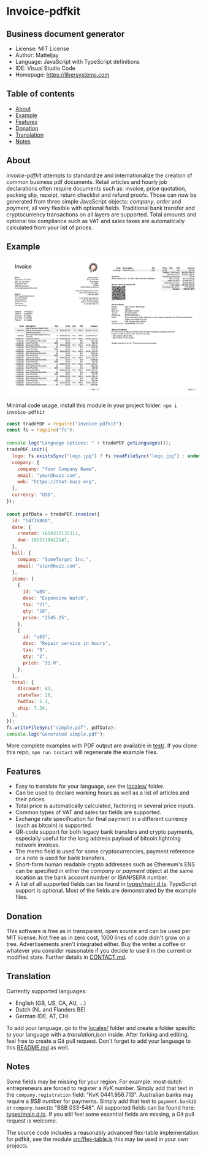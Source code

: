 # Invoice-pdfkit

## Business document generator

- License: MIT License
- Author: Matteljay
- Language: JavaScript with TypeScript definitions
- IDE: Visual Studio Code
- Homepage: https://libersystems.com

## Table of contents

- [About](#about)
- [Example](#example)
- [Features](#features)
- [Donation](#donation)
- [Translation](#translation)
- [Notes](#notes)

## About

_invoice-pdfkit_ attempts to standardize and internationalize the creation of common business pdf documents. Retail articles and hourly job declarations often require documents such as: invoice, price quotation, packing slip, receipt, return checklist and refund proofs. Those can now be generated from three simple JavaScript objects: _company_, _order_ and _payment_, all very flexible with optional fields. Traditional bank transfer and cryptocurrency transactions on all layers are supported. Total amounts and optional tax compliance such as VAT and sales taxes are automatically calculated from your list of prices.

## Example

![Invoice example](screenshots/invoice-sample.jpg)

Minimal code usage, install this module in your project folder:
`npm i invoice-pdfkit`

```js
const tradePDF = require("invoice-pdfkit");
const fs = require("fs");

console.log("Language options: " + tradePDF.getLanguages());
tradePDF.init({
  logo: fs.existsSync("logo.jpg") ? fs.readFileSync("logo.jpg") : undefined,
  company: {
    company: "Your Company Name",
    email: "your@buzz.com",
    web: "https://that-buzz.org",
  },
  currency: "USD",
});

const pdfData = tradePDF.invoice({
  id: "S4TIX8GX",
  date: {
    created: 1659372135311,
    due: 1655118412147,
  },
  bill: {
    company: "SomeTarget Inc.",
    email: "star@buzz.com",
  },
  items: [
    {
      id: "w85",
      desc: "Expensive Watch",
      tax: "21",
      qty: "18",
      price: "2545.25",
    },
    {
      id: "s63",
      desc: "Repair service in hours",
      tax: "9",
      qty: "2",
      price: "32.0",
    },
  ],
  total: {
    discount: 41,
    stateTax: 10,
    fedTax: 5.1,
    ship: 7.24,
  },
});
fs.writeFileSync("simple.pdf", pdfData);
console.log("Generated simple.pdf");
```

More complete examples with PDF output are available in [test/](test/).
If you clone this repo, `npm run tsstart` will regenerate the example files.

## Features

- Easy to translate for your language, see the [locales/](locales/) folder.
- Can be used to declare working hours as well as a list of articles and their prices.
- Total price is automatically calculated, factoring in several price inputs.
- Common types of VAT and sales tax fields are supported.
- Exchange rate specification for final payment in a different currency (such as bitcoin) is supported.
- QR-code support for both legacy bank transfers and crypto payments, especially useful for the long address payload of bitcoin lightning network invoices.
- The memo field is used for some cryptocurrencies, payment reference or a note is used for bank transfers.
- Short-form human readable crypto addresses such as Ethereum's ENS can be specified in either the _company_ or _payment_ object at the same location as the bank account number or IBAN/SEPA number.
- A list of all supported fields can be found in [types/main.d.ts](types/main.d.ts). TypeScript support is optional. Most of the fields are demonstrated by the example files.

## Donation

This software is free as in transparent, open source and can be used per MIT license. Not free as in zero cost, 1000 lines of code didn't grow on a tree. Advertisements aren't integrated either. Buy the writer a coffee or whatever you consider reasonable if you decide to use it in the current or modified state. Further details in [CONTACT.md](CONTACT.md).

## Translation

Currently supported languages:

- English (GB, US, CA, AU, ...)
- Dutch (NL and Flanders BE)
- German (DE, AT, CH)

To add your language, go to the [locales/](locales/) folder and create a folder specific to your language with a _translation.json_ inside. After forking and editing, feel free to create a Git pull request. Don't forget to add your language to this [README.md](README.md) as well.

## Notes

Some fields may be missing for your region. For example: most dutch entrepreneurs are forced to register a _KvK_ number. Simply add that text in the `company.registration` field: "KvK 0441.956.713". Australian banks may require a _BSB_ number for payments. Simply add that text to `payment.bankID` or `company.bankID`: "BSB 033-548". All supported fields can be found here: [types/main.d.ts](types/main.d.ts). If you still feel some essential fields are missing, a Git pull request is welcome.

The source code includes a reasonably advanced flex-table implementation for pdfkit, see the module [src/flex-table.js](src/flex-table.js) this may be used in your own projects.
